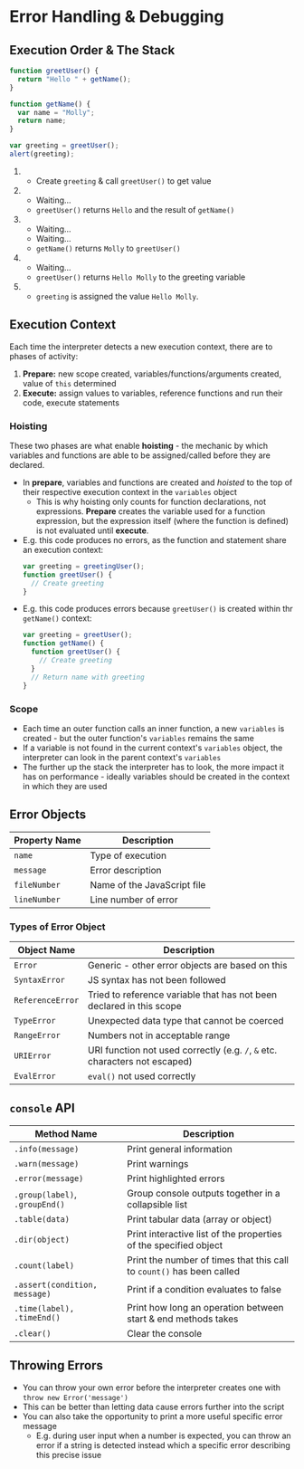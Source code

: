 # Error Handling & Debugging

## Execution Order & The Stack

```javascript
function greetUser() {
  return "Hello " + getName();
}

function getName() {
  var name = "Molly";
  return name;
}

var greeting = greetUser();
alert(greeting);
```

1.  - Create `greeting` & call `greetUser()` to get value
2.  - Waiting...
    - `greetUser()` returns `Hello` and the result of `getName()`
3.  - Waiting...
    - Waiting...
    - `getName()` returns `Molly` to `greetUser()`
4.  - Waiting...
    - `greetUser()` returns `Hello Molly` to the greeting variable
5.  - `greeting` is assigned the value `Hello Molly`.

## Execution Context

Each time the interpreter detects a new execution context, there are to phases of activity:

1. **Prepare:** new scope created, variables/functions/arguments created, value of `this` determined
2. **Execute:** assign values to variables, reference functions and run their code, execute statements

### Hoisting

These two phases are what enable **hoisting** - the mechanic by which variables and functions are able to be assigned/called before they are declared.

- In **prepare**, variables and functions are created and _hoisted_ to the top of their respective execution context in the `variables` object
  - This is why hoisting only counts for function declarations, not expressions. **Prepare** creates the variable used for a function expression, but the expression itself (where the function is defined) is not evaluated until **execute**.
- E.g. this code produces no errors, as the function and statement share an execution context:
  ```javascript
  var greeting = greetingUser();
  function greetUser() {
    // Create greeting
  }
  ```
- E.g. this code produces errors because `greetUser()` is created within thr `getName()` context:
  ```javascript
  var greeting = greetUser();
  function getName() {
    function greetUser() {
      // Create greeting
    }
    // Return name with greeting
  }
  ```

### Scope

- Each time an outer function calls an inner function, a new `variables` is created - but the outer function's `variables` remains the same
- If a variable is not found in the current context's `variables` object, the interpreter can look in the parent context's `variables`
- The further up the stack the interpreter has to look, the more impact it has on performance - ideally variables should be created in the context in which they are used

## Error Objects

| Property Name | Description                 |
| ------------- | --------------------------- |
| `name`        | Type of execution           |
| `message`     | Error description           |
| `fileNumber`  | Name of the JavaScript file |
| `lineNumber`  | Line number of error        |

### Types of Error Object

| Object Name      | Description                                                                 |
| ---------------- | --------------------------------------------------------------------------- |
| `Error`          | Generic - other error objects are based on this                             |
| `SyntaxError`    | JS syntax has not been followed                                             |
| `ReferenceError` | Tried to reference variable that has not been declared in this scope        |
| `TypeError`      | Unexpected data type that cannot be coerced                                 |
| `RangeError`     | Numbers not in acceptable range                                             |
| `URIError`       | URI function not used correctly (e.g. `/`, `&` etc. characters not escaped) |
| `EvalError`      | `eval()` not used correctly                                                 |

## `console` API

| Method Name                    | Description                                                           |
| ------------------------------ | --------------------------------------------------------------------- |
| `.info(message)`               | Print general information                                             |
| `.warn(message)`               | Print warnings                                                        |
| `.error(message)`              | Print highlighted errors                                              |
| `.group(label)`, `.groupEnd()` | Group console outputs together in a collapsible list                  |
| `.table(data)`                 | Print tabular data (array or object)                                  |
| `.dir(object)`                 | Print interactive list of the properties of the specified object      |
| `.count(label)`                | Print the number of times that this call to `count()` has been called |
| `.assert(condition, message)`  | Print if a condition evaluates to false                               |
| `.time(label), .timeEnd()`     | Print how long an operation between start & end methods takes         |
| `.clear()`                     | Clear the console                                                     |

## Throwing Errors

- You can throw your own error before the interpreter creates one with `throw new Error('message')`
- This can be better than letting data cause errors further into the script
- You can also take the opportunity to print a more useful specific error message
  - E.g. during user input when a number is expected, you can throw an error if a string is detected instead which a specific error describing this precise issue
